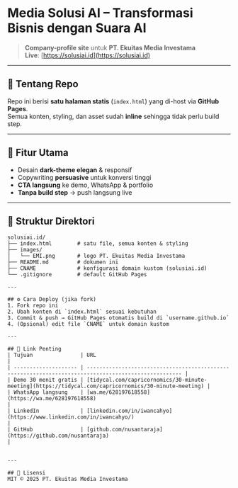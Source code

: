 # Media Solusi AI – Transformasi Bisnis dengan Suara AI

> **Company-profile site** untuk **PT. Ekuitas Media Investama**  
> **Live**: [https://solusiai.id](https://solusiai.id)

---

## 📌 Tentang Repo
Repo ini berisi **satu halaman statis** (`index.html`) yang di-host via **GitHub Pages**.  
Semua konten, styling, dan asset sudah **inline** sehingga tidak perlu build step.

---

## 🚀 Fitur Utama
- Desain **dark-theme elegan** & responsif
- Copywriting **persuasive** untuk konversi tinggi
- **CTA langsung** ke demo, WhatsApp & portfolio
- **Tanpa build step** → push langsung live

---

## 📁 Struktur Direktori
```text
solusiai.id/
├── index.html        # satu file, semua konten & styling
├── images/
│   └── EMI.png       # logo PT. Ekuitas Media Investama
├── README.md         # dokumen ini
├── CNAME             # konfigurasi domain kustom (solusiai.id)
└── .gitignore        # default GitHub Pages

---

## ⚙️ Cara Deploy (jika fork)
1. Fork repo ini  
2. Ubah konten di `index.html` sesuai kebutuhan  
3. Commit & push → GitHub Pages otomatis build di `username.github.io`  
4. (Opsional) edit file `CNAME` untuk domain kustom

---

## 🔗 Link Penting
| Tujuan               | URL                                                                                                  |
| -------------------- | ---------------------------------------------------------------------------------------------------- |
| Demo 30 menit gratis | [tidycal.com/capricornomics/30-minute-meeting](https://tidycal.com/capricornomics/30-minute-meeting) |
| WhatsApp langsung    | [wa.me/628197618558](https://wa.me/628197618558)                                                     |
| LinkedIn             | [linkedin.com/in/iwancahyo](https://www.linkedin.com/in/iwancahyo/)                                  |
| GitHub               | [github.com/nusantaraja](https://github.com/nusantaraja)                                             |


---

## 📄 Lisensi
MIT © 2025 PT. Ekuitas Media Investama